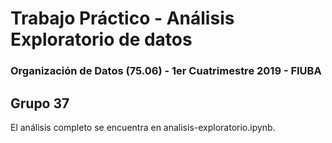 # Trabajo Práctico - Análisis Exploratorio de datos
### Organización de Datos (75.06) - 1er Cuatrimestre 2019 - FIUBA

## Grupo 37

El análisis completo se encuentra en analisis-exploratorio.ipynb.

